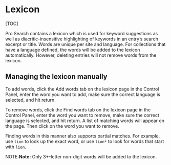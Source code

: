 <!--
    This source file is part of the open source project
    ExpressionEngine User Guide (https://github.com/ExpressionEngine/ExpressionEngine-User-Guide)

    @link      https://expressionengine.com/
    @copyright Copyright (c) 2003-2020, Packet Tide, LLC (https://packettide.com)
    @license   https://expressionengine.com/license Licensed under Apache License, Version 2.0
-->
# Lexicon

[TOC]

Pro Search contains a lexicon which is used for keyword suggestions as well as diacritic-insensitive highlighting of keywords in an entry’s search excerpt or title. Words are unique per site and language. For collections that have a language defined, the words will be added to the lexicon automatically. However, deleting entries will not remove words from the lexicon.

## Managing the lexicon manually

To add words, click the Add words tab on the lexicon page in the Control Panel, enter the word you want to add, make sure the correct language is selected, and hit return.

To remove words, click the Find words tab on the lexicon page in the Control Panel, enter the word you want to remove, make sure the correct language is selected, and hit return. A list of matching words will appear on the page. Then click on the word you want to remove.

Finding words in this manner also supports partial matches. For example, use `lion` to look up the exact word, or use `lion*` to look for words that start with `lion`.

NOTE:**Note:** Only 3+-letter non-digit words will be added to the lexicon.